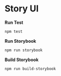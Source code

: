 # Story UI

**Run Test**
```sh
npm test
```

**Run Storybook**
```sh
npm run storybook
```

**Build Storybook**
```sh
npm run build-storybook
```